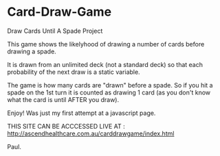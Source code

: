# Card-Draw-Game
Draw Cards Until A Spade Project


This game shows the likelyhood of drawing a number of cards before drawing a spade.  

It is drawn from an unlimited deck (not a standard deck) so that each probability of the next draw is a static variable.

The game is how many cards are "drawn" before a spade.  So if you hit a spade on the 1st turn it is counted as drawing 1 card (as you don't know what the card is until AFTER you draw).  

Enjoy!  Was just my first attempt at a javascript page.

THIS SITE CAN BE ACCCESSED LIVE AT :   http://ascendhealthcare.com.au/carddrawgame/index.html

Paul.
